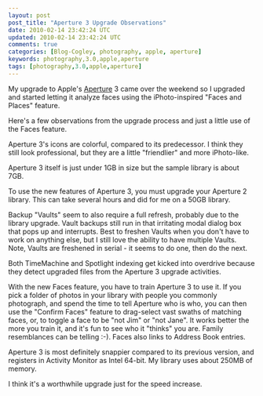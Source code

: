 ```yaml
---           
layout: post
post_title: "Aperture 3 Upgrade Observations"
date: 2010-02-14 23:42:24 UTC
updated: 2010-02-14 23:42:24 UTC
comments: true
categories: [Blog-Cogley, photography, apple, aperture]
keywords: photography,3.0,apple,aperture
tags: [photography,3.0,apple,aperture]
---
```

 

[](http://www.flickr.com/photos/81796435@N00/4357842914 "View 'Aperture 3 Confirm Faces Interface' on Flickr.com")My upgrade to Apple's [Aperture](http://www.apple.com/aperture/) 3 came over the weekend so I upgraded and started letting it analyze faces using the iPhoto-inspired "Faces and Places" feature. 


Here's a few observations from the upgrade process and just a little use of the Faces feature. 





Aperture 3's icons are colorful, compared to its predecessor. I think they still look professional, but they are a little "friendlier" and more iPhoto-like.


Aperture 3 itself is just under 1GB in size but the sample library is about 7GB.


To use the new features of Aperture 3, you must upgrade your Aperture 2 library. This can take several hours and did for me on a 50GB library.


Backup "Vaults" seem to also require a full refresh, probably due to the library upgrade. Vault backups still run in that irritating modal dialog box that pops up and interrupts. Best to freshen Vaults when you don't have to work on anything else, but I still love the ability to have multiple Vaults. Note, Vaults are freshened in serial - it seems to do one, then do the next. 


Both TimeMachine and Spotlight indexing get kicked into overdrive because they detect upgraded files from the Aperture 3 upgrade activities.


With the new Faces feature, you have to train Aperture 3 to use it. If you pick a folder of photos in your library with people you commonly photograph, and spend the time to tell Aperture who is who, you can then use the "Confirm Faces" feature to drag-select vast swaths of matching faces, or, to toggle a face to be "not Jim" or "not Jane". It works better the more you train it, and it's fun to see who it "thinks" you are. Family resemblances can be telling :-). Faces also links to Address Book entries. 


Aperture 3 is most definitely snappier compared to its previous version, and registers in Activity Monitor as Intel 64-bit. My library uses about 250MB of memory.


 


I think it's a worthwhile upgrade just for the speed increase. 

